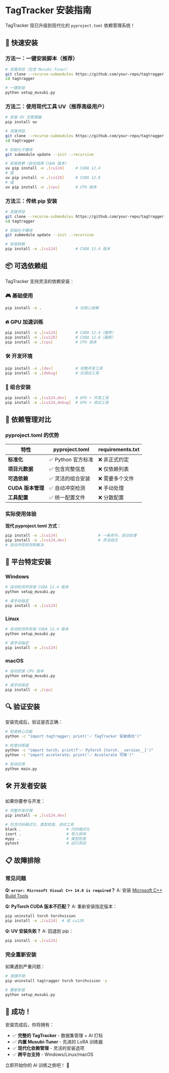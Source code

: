 # TagTracker 安装指南

TagTracker 现已升级到现代化的 `pyproject.toml` 依赖管理系统！

## 🚀 快速安装

### 方法一：一键安装脚本（推荐）
```bash
# 克隆项目（包含 Musubi-Tuner）
git clone --recurse-submodules https://github.com/your-repo/tagtragger.git
cd tagtragger

# 一键安装
python setup_musubi.py
```

### 方法二：使用现代工具 UV（推荐高级用户）
```bash
# 安装 UV 包管理器
pip install uv

# 克隆项目
git clone --recurse-submodules https://github.com/your-repo/tagtragger.git
cd tagtragger

# 初始化子模块
git submodule update --init --recursive

# 安装依赖（自动选择 CUDA 版本）
uv pip install -e .[cu124]     # CUDA 12.4
# 或
uv pip install -e .[cu128]     # CUDA 12.8
# 或
uv pip install -e .[cpu]       # CPU 版本
```

### 方法三：传统 pip 安装
```bash
# 克隆项目
git clone --recurse-submodules https://github.com/your-repo/tagtragger.git
cd tagtragger

# 初始化子模块
git submodule update --init --recursive

# 安装依赖
pip install -e .[cu124]        # CUDA 12.4 版本
```

## 📦 可选依赖组

TagTracker 支持灵活的依赖安装：

### 🎮 基础使用
```bash
pip install -e .               # 仅核心依赖
```

### 🔥 GPU 加速训练
```bash
pip install -e .[cu124]        # CUDA 12.4（推荐）
pip install -e .[cu128]        # CUDA 12.8（最新）
pip install -e .[cpu]          # CPU 版本
```

### 🛠️ 开发环境
```bash
pip install -e .[dev]          # 完整开发工具
pip install -e .[debug]        # 仅调试工具
```

### 🚀 组合安装
```bash
pip install -e .[cu124,dev]    # GPU + 开发工具
pip install -e .[cu124,debug]  # GPU + 调试工具
```

## 🔧 依赖管理对比

### pyproject.toml 的优势

| 特性 | pyproject.toml | requirements.txt |
|------|----------------|------------------|
| **标准化** | ✅ Python 官方标准 | ❌ 非正式约定 |
| **项目元数据** | ✅ 包含完整信息 | ❌ 仅依赖列表 |
| **可选依赖** | ✅ 灵活的组合安装 | ❌ 需要多个文件 |
| **CUDA 版本管理** | ✅ 自动冲突检测 | ❌ 手动处理 |
| **工具配置** | ✅ 统一配置文件 | ❌ 分散配置 |

### 实际使用体验

**现代 pyproject.toml 方式**：
```bash
pip install -e .[cu124]                  # 一条命令，自动处理
pip install -e .[cu124,dev]              # 灵活组合
# 自动冲突检测和解决
```

## 🎯 平台特定安装

### Windows
```bash
# 自动检测并安装 CUDA 12.4 版本
python setup_musubi.py

# 或手动指定
pip install -e .[cu124]
```

### Linux
```bash
# 自动检测并安装 CUDA 12.4 版本
python setup_musubi.py

# 或手动指定
pip install -e .[cu124]
```

### macOS
```bash
# 自动安装 CPU 版本
python setup_musubi.py

# 或手动指定
pip install -e .[cpu]
```

## 🔍 验证安装

安装完成后，验证是否正确：

```bash
# 检查核心功能
python -c "import tagtragger; print('✅ TagTracker 安装成功')"

# 检查训练器
python -c "import torch; print(f'✅ PyTorch {torch.__version__}')"
python -c "import accelerate; print('✅ Accelerate 可用')"

# 启动应用
python main.py
```

## 🛠️ 开发者安装

如果你要参与开发：

```bash
# 完整开发环境
pip install -e .[cu124,dev]

# 包含代码格式化、类型检查、测试工具
black .                    # 代码格式化
isort .                    # 导入排序
mypy .                     # 类型检查
pytest                     # 运行测试
```

## 📋 故障排除

### 常见问题

**Q: `error: Microsoft Visual C++ 14.0 is required`？**
A: 安装 [Microsoft C++ Build Tools](https://visualstudio.microsoft.com/visual-cpp-build-tools/)

**Q: PyTorch CUDA 版本不匹配？**
A: 重新安装指定版本：
```bash
pip uninstall torch torchvision
pip install -e .[cu124]  # 或 cu128
```

**Q: UV 安装失败？**
A: 回退到 pip：
```bash
pip install -e .[cu124]
```

### 完全重新安装

如果遇到严重问题：
```bash
# 清理环境
pip uninstall tagtragger torch torchvision -y

# 重新安装
python setup_musubi.py
```

## 🎉 成功！

安装完成后，你将拥有：
- ✅ **完整的 TagTracker** - 数据集管理 + AI 打标
- ✅ **内置 Musubi-Tuner** - 先进的 LoRA 训练器
- ✅ **现代化依赖管理** - 灵活的安装选项
- ✅ **跨平台支持** - Windows/Linux/macOS

立即开始你的 AI 训练之旅吧！ 🚀